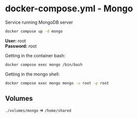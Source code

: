 # docker-compose.yml - Mongo

Service running MongoDB server

```bash
docker compose up -d mongo
```

**User:** root<br />
**Password:** root

Getting in the container bash:
```bash
docker compose exec mongo /bin/bash
```

Getting in the mongo shell:
```bash
docker compose exec mongo mongo -u root -p root
```

## Volumes

`./volumes/mongo` => `/home/shared`
